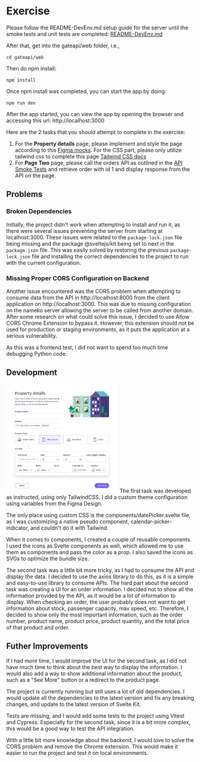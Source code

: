 # Exercise

Please follow the README-DevEnv.md setup guide for the server until the smoke tests and unit tests are completed:
[README-DevEnv.md](https://github.com/gitricko/nameko-devex/blob/master/README-DevEnv.md)

After that, get into the gateapi/web folder, i.e.,

```
cd gateapi/web
```

Then do npm install:

```
npm install
```

Once npm install was completed, you can start the app by doing:

```
npm run dev
```

After the app started, you can view the app by opening the browser and accessing this url: http://localhost:3000

Here are the 2 tasks that you should attempt to complete in the exercise:

1. For the **Property details** page, please implement and style the page according to this [Figma mocks](https://bit.ly/3pcGsLl). For the CSS part, please only utilize tailwind css to complete this page [Tailwind CSS docs](https://tailwindcss.com/docs/installation)
2. For **Page Two** page, please call the orders API as outlined in the [API Smoke Tests](https://github.com/gitricko/nameko-devex/blob/master/test/nex-smoketest.sh) and retrieve order with id 1 and display response from the API on the page.

## Problems

### Broken Dependencies

Initially, the project didn't work when attempting to install and run it, as there were several issues preventing the server from starting at localhost:3000. These issues were related to the `package-lock.json` file being missing and the package @sveltejs/kit being set to next in the `package.json` file. This was easily solved by restoring the previous `package-lock.json` file and installing the correct dependencies to the project to run with the current configuration.

### Missing Proper CORS Configuration on Backend

Another issue encountered was the CORS problem when attempting to consume data from the API in http://localhost:8000 from the client application on http://localhost:3000. This was due to missing configuration on the nameko server allowing the server to be called from another domain. After some research on what could solve this issue, I decided to use Allow CORS Chrome Extension to bypass it. However, this extension should not be used for production or staging environments, as it puts the application at a serious vulnerability.

As this was a frontend test, I did not want to spend too much time debugging Python code.

## Development

<img src="./task-one.png" alt="" width="300"/>
The first task was developed as instructed, using only TailwindCSS. I did a custom theme configuration using variables from the Figma Design.

The only place using custom CSS is the components/datePicker.svelte file, as I was customizing a native pseudo component, calendar-picker-indicator, and couldn't do it with Tailwind.

When it comes to components, I created a couple of reusable components. I used the icons as Svelte components as well, which allowed me to use them as components and pass the color as a prop. I also saved the icons as SVGs to optimize the bundle size.

The second task was a little bit more tricky, as I had to consume the API and display the data. I decided to use the axios library to do this, as it is a simple and easy-to-use library to consume APIs. The hard part about the second task was creating a UI for an order information. I decided not to show all the information provided by the API, as it would be a lot of information to display. When checking an order, the user probably does not want to get information about stock, passenger capacity, max speed, etc. Therefore, I decided to show only the most important information, such as the order number, product name, product price, product quantity, and the total price of that product and order.

## Futher Improvements

If I had more time, I would improve the UI for the second task, as I did not have much time to think about the best way to display the information. I would also add a way to show additional information about the product, such as a "See More" button or a redirect to the product page.

The project is currently running but still uses a lot of old dependencies. I would update all the dependencies to the latest version and fix any breaking changes, and update to the latest version of Svelte Kit.

Tests are missing, and I would add some tests to the project using Vitest and Cypress. Especially for the second task, since it is a bit more complex, this would be a good way to test the API integration.

With a little bit more knowledge about the backend, I would love to solve the CORS problem and remove the Chrome extension. This would make it easier to run the project and test it on local environments.
